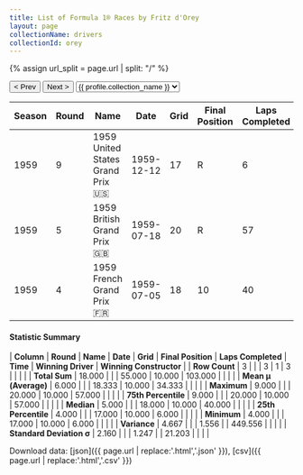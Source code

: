 ```yaml
---
title: List of Formula 1® Races by Fritz d'Orey
layout: page
collectionName: drivers
collectionId: orey
---
```


{% assign url_split = page.url | split: "/" %}
<div id="collection-navigation">
<button onclick="selector.options[selector.selectedIndex-1].value && (window.location = selector.options[selector.selectedIndex-1].value);">&lt; Prev</button>
<button onclick="selector.options[selector.selectedIndex+1].value && (window.location = selector.options[selector.selectedIndex+1].value);">Next &gt;</button>
<select id="selector" onchange="this.options[this.selectedIndex].value && (window.location = this.options[this.selectedIndex].value);">
  {% for collectionId in site.data[page.collectionName].refs %}
    {% if collectionId == page.collectionId %}
      {% assign selected = "selected" %}
    {% else %}
      {% assign selected = "" %}
    {% endif %}
    {% assign profile = site.data[page.collectionName][collectionId].profile %}
    <option value="/f1/{{ page.collectionName }}/{{ collectionId }}/{{ url_split[4] }}" {{ selected }}>{{ profile.collection_name }}</option>
  {% endfor %}
</select>
</div>

| Season | Round | Name | Date | Grid | Final Position | Laps Completed | Time | Winning Driver | Winning Constructor |
|--|--|--|--|--|--|--|--|--|--|
| 1959 | 9 | 1959 United States Grand Prix 🇺🇸 | 1959-12-12 | 17 | R | 6 |   | Bruce McLaren 🇳🇿 | Cooper-Climax 🇬🇧 |
| 1959 | 5 | 1959 British Grand Prix 🇬🇧 | 1959-07-18 | 20 | R | 57 |   | Jack Brabham 🇦🇺 | Cooper-Climax 🇬🇧 |
| 1959 | 4 | 1959 French Grand Prix 🇫🇷 | 1959-07-05 | 18 | 10 | 40 |   | Tony Brooks 🇬🇧 | Ferrari 🇮🇹 |

#### Statistic Summary

| **Column** | **Round** | **Name** | **Date** | **Grid** | **Final Position** | **Laps Completed** | **Time** | **Winning Driver** | **Winning Constructor** |
| **Row Count** | 3 |  |  | 3 | 1 | 3 |  |  |  |
| **Total Sum** | 18.000 |  |  | 55.000 | 10.000 | 103.000 |  |  |  |
| **Mean μ (Average)** | 6.000 |  |  | 18.333 | 10.000 | 34.333 |  |  |  |
| **Maximum** | 9.000 |  |  | 20.000 | 10.000 | 57.000 |  |  |  |
| **75th Percentile** | 9.000 |  |  | 20.000 | 10.000 | 57.000 |  |  |  |
| **Median** | 5.000 |  |  | 18.000 | 10.000 | 40.000 |  |  |  |
| **25th Percentile** | 4.000 |  |  | 17.000 | 10.000 | 6.000 |  |  |  |
| **Minimum** | 4.000 |  |  | 17.000 | 10.000 | 6.000 |  |  |  |
| **Variance** | 4.667 |  |  | 1.556 |  | 449.556 |  |  |  |
| **Standard Deviation σ** | 2.160 |  |  | 1.247 |  | 21.203 |  |  |  |

Download data: [json]({{ page.url | replace:'.html','.json' }}), [csv]({{ page.url | replace:'.html','.csv' }})

